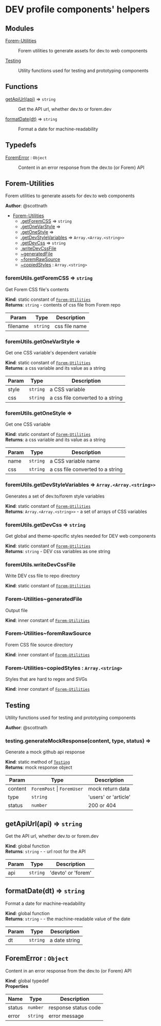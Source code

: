 # DEV profile components' helpers

## Modules

<dl>
<dt><a href="#module_Forem-Utilities">Forem-Utilities</a></dt>
<dd><p>Forem utilities to generate assets for dev.to web components</p>
</dd>
<dt><a href="#module_Testing">Testing</a></dt>
<dd><p>Utility functions used for testing and prototyping components</p>
</dd>
</dl>

## Functions

<dl>
<dt><a href="#getApiUrl">getApiUrl(api)</a> ⇒ <code>string</code></dt>
<dd><p>Get the API url, whether dev.to or forem.dev</p>
</dd>
<dt><a href="#formatDate">formatDate(dt)</a> ⇒ <code>string</code></dt>
<dd><p>Format a date for machine-readability</p>
</dd>
</dl>

## Typedefs

<dl>
<dt><a href="#ForemError">ForemError</a> : <code>Object</code></dt>
<dd><p>Content in an error response from the dev.to (or Forem) API</p>
</dd>
</dl>

<a name="module_Forem-Utilities"></a>

## Forem-Utilities
Forem utilities to generate assets for dev.to web components

**Author**: @scottnath  

* [Forem-Utilities](#module_Forem-Utilities)
    * [.getForemCSS](#module_Forem-Utilities.getForemCSS) ⇒ <code>string</code>
    * [.getOneVarStyle](#module_Forem-Utilities.getOneVarStyle) ⇒
    * [.getOneStyle](#module_Forem-Utilities.getOneStyle) ⇒
    * [.getDevStyleVariables](#module_Forem-Utilities.getDevStyleVariables) ⇒ <code>Array.&lt;Array.&lt;string&gt;&gt;</code>
    * [.getDevCss](#module_Forem-Utilities.getDevCss) ⇒ <code>string</code>
    * [.writeDevCssFile](#module_Forem-Utilities.writeDevCssFile)
    * [~generatedFile](#module_Forem-Utilities..generatedFile)
    * [~foremRawSource](#module_Forem-Utilities..foremRawSource)
    * [~copiedStyles](#module_Forem-Utilities..copiedStyles) : <code>Array.&lt;string&gt;</code>

<a name="module_Forem-Utilities.getForemCSS"></a>

### foremUtils.getForemCSS ⇒ <code>string</code>
Get Forem CSS file's contents

**Kind**: static constant of [<code>Forem-Utilities</code>](#module_Forem-Utilities)  
**Returns**: <code>string</code> - contents of css file from Forem repo  

| Param | Type | Description |
| --- | --- | --- |
| filename | <code>string</code> | css file name |

<a name="module_Forem-Utilities.getOneVarStyle"></a>

### foremUtils.getOneVarStyle ⇒
Get one CSS variable's dependent variable

**Kind**: static constant of [<code>Forem-Utilities</code>](#module_Forem-Utilities)  
**Returns**: a css variable and its value as a string  

| Param | Type | Description |
| --- | --- | --- |
| style | <code>string</code> | a CSS variable |
| css | <code>string</code> | a css file converted to a string |

<a name="module_Forem-Utilities.getOneStyle"></a>

### foremUtils.getOneStyle ⇒
Get one CSS variable

**Kind**: static constant of [<code>Forem-Utilities</code>](#module_Forem-Utilities)  
**Returns**: a css variable and its value as a string  

| Param | Type | Description |
| --- | --- | --- |
| name | <code>string</code> | a CSS variable name |
| css | <code>string</code> | a css file converted to a string |

<a name="module_Forem-Utilities.getDevStyleVariables"></a>

### foremUtils.getDevStyleVariables ⇒ <code>Array.&lt;Array.&lt;string&gt;&gt;</code>
Generates a set of dev.to/forem style variables

**Kind**: static constant of [<code>Forem-Utilities</code>](#module_Forem-Utilities)  
**Returns**: <code>Array.&lt;Array.&lt;string&gt;&gt;</code> - a set of arrays of CSS variables  
<a name="module_Forem-Utilities.getDevCss"></a>

### foremUtils.getDevCss ⇒ <code>string</code>
Get global and theme-specific styles needed for DEV web components

**Kind**: static constant of [<code>Forem-Utilities</code>](#module_Forem-Utilities)  
**Returns**: <code>string</code> - DEV css variables as one string  
<a name="module_Forem-Utilities.writeDevCssFile"></a>

### foremUtils.writeDevCssFile
Write DEV css file to repo directory

**Kind**: static constant of [<code>Forem-Utilities</code>](#module_Forem-Utilities)  
<a name="module_Forem-Utilities..generatedFile"></a>

### Forem-Utilities~generatedFile
Output file

**Kind**: inner constant of [<code>Forem-Utilities</code>](#module_Forem-Utilities)  
<a name="module_Forem-Utilities..foremRawSource"></a>

### Forem-Utilities~foremRawSource
Forem CSS file source directory

**Kind**: inner constant of [<code>Forem-Utilities</code>](#module_Forem-Utilities)  
<a name="module_Forem-Utilities..copiedStyles"></a>

### Forem-Utilities~copiedStyles : <code>Array.&lt;string&gt;</code>
Styles that are hard to regex and SVGs

**Kind**: inner constant of [<code>Forem-Utilities</code>](#module_Forem-Utilities)  
<a name="module_Testing"></a>

## Testing
Utility functions used for testing and prototyping components

**Author**: @scottnath  
<a name="module_Testing.generateMockResponse"></a>

### testing.generateMockResponse(content, type, status) ⇒
Generate a mock github api response

**Kind**: static method of [<code>Testing</code>](#module_Testing)  
**Returns**: mock response object  

| Param | Type | Description |
| --- | --- | --- |
| content | <code>ForemPost</code> \| <code>ForemUser</code> | mock return data |
| type | <code>string</code> | 'users' or 'article' |
| status | <code>number</code> | 200 or 404 |

<a name="getApiUrl"></a>

## getApiUrl(api) ⇒ <code>string</code>
Get the API url, whether dev.to or forem.dev

**Kind**: global function  
**Returns**: <code>string</code> - - url root for the API  

| Param | Type | Description |
| --- | --- | --- |
| api | <code>string</code> | 'devto' or 'forem' |

<a name="formatDate"></a>

## formatDate(dt) ⇒ <code>string</code>
Format a date for machine-readability

**Kind**: global function  
**Returns**: <code>string</code> - - the machine-readable value of the date  

| Param | Type | Description |
| --- | --- | --- |
| dt | <code>string</code> | a date string |

<a name="ForemError"></a>

## ForemError : <code>Object</code>
Content in an error response from the dev.to (or Forem) API

**Kind**: global typedef  
**Properties**

| Name | Type | Description |
| --- | --- | --- |
| status | <code>number</code> | response status code |
| error | <code>string</code> | error message |

